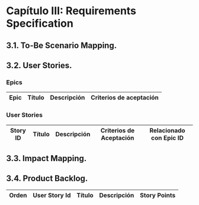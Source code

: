 # Capítulo III: Requirements Specification

## 3.1. To-Be Scenario Mapping.

## 3.2. User Stories.

### Epics

| Epic | Título                                  | Descripción                                                                                                                                                                                     | Criterios de aceptación                                                                                                                                                                                                                                                                                                                                                                                                                                                                                                                                                                                                                                                                                                                                                                                                                                                                                                                                                                                                                                                |
|------|-----------------------------------------|-------------------------------------------------------------------------------------------------------------------------------------------------------------------------------------------------|------------------------------------------------------------------------------------------------------------------------------------------------------------------------------------------------------------------------------------------------------------------------------------------------------------------------------------------------------------------------------------------------------------------------------------------------------------------------------------------------------------------------------------------------------------------------------------------------------------------------------------------------------------------------------------------------------------------------------------------------------------------------------------------------------------------------------------------------------------------------------------------------------------------------------------------------------------------------------------------------------------------------------------------------------------------------|

### User Stories

| Story ID | Título                                                      | Descripción                                                                                                                                                                                                                                           | Criterios de Aceptación                                                                                                                                                                                                                                                                                                                                                                                                                                                                                                                                                                                                                                                                                                                                                                                                                                                                                                                                                                                                                                                                                                                                                                                                                                                                                                                                                                                                                                                                                                                                                                                                                                                                                                                                                                                                                                                                                                                                     | Relacionado con Epic ID |
|----------|-------------------------------------------------------------|-------------------------------------------------------------------------------------------------------------------------------------------------------------------------------------------------------------------------------------------------------|-------------------------------------------------------------------------------------------------------------------------------------------------------------------------------------------------------------------------------------------------------------------------------------------------------------------------------------------------------------------------------------------------------------------------------------------------------------------------------------------------------------------------------------------------------------------------------------------------------------------------------------------------------------------------------------------------------------------------------------------------------------------------------------------------------------------------------------------------------------------------------------------------------------------------------------------------------------------------------------------------------------------------------------------------------------------------------------------------------------------------------------------------------------------------------------------------------------------------------------------------------------------------------------------------------------------------------------------------------------------------------------------------------------------------------------------------------------------------------------------------------------------------------------------------------------------------------------------------------------------------------------------------------------------------------------------------------------------------------------------------------------------------------------------------------------------------------------------------------------------------------------------------------------------------------------------------------------|-------------------------|

## 3.3. Impact Mapping.

## 3.4. Product Backlog.

| Orden | User Story Id | Título                                                      | Descripción                                                                                                                                                                                                                                           | Story Points |
|-------|---------------|-------------------------------------------------------------|-------------------------------------------------------------------------------------------------------------------------------------------------------------------------------------------------------------------------------------------------------|--------------|
